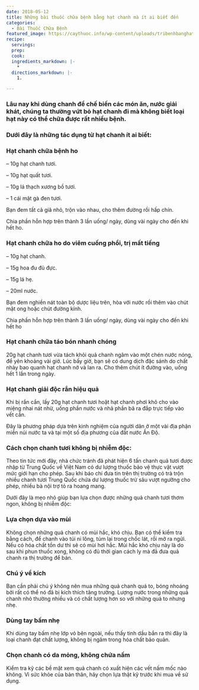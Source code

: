 ```yaml
---
date: 2018-05-12
title: Những bài thuốc chữa bệnh bằng hạt chanh mà ít ai biết đến
categories:
  - Bài Thuốc Chữa Bệnh
featured_image: https://caythuoc.info/wp-content/uploads/tribenhbanghatchanh.jpg
recipe:
  servings:  
  prep:  
  cook:  
  ingredients_markdown: |-
    * 
  directions_markdown: |-
    1. 

---
```

<h3>Lâu nay khi dùng chanh để chế biến các món ăn, nước giải khát, chúng ta thường vứt bỏ hạt chanh đi mà không biết loại hạt này có thể chữa được rất nhiều bệnh.</h3>


<h3>Dưới đây là những tác dụng từ hạt chanh ít ai biết:</h3>

<h3>Hạt chanh chữa bệnh ho</h3>
– 10g hạt chanh tươi.

– 10g hạt quất tươi.

– 10g lá thạch xương bồ tươi.

– 1 cái mật gà đen tươi.

Bạn đem tất cả giã nhỏ, trộn vào nhau, cho thêm đường rồi hấp chín.

Chia phần hỗn hợp trên thành 3 lần uống/ ngày, dùng vài ngày cho đến khi hết ho.

<h3>Hạt chanh chữa ho do viêm cuống phổi, trị mất tiếng</h3>
– 10g hạt chanh.

– 15g hoa đu đủ đực.

– 15g lá hẹ.

– 20ml nước.

Bạn đem nghiền nát toàn bộ dược liệu trên, hòa với nước rồi thêm vào chút mật ong hoặc chút đường kính.

Chia phần hỗn hợp trên thành 3 lần uống/ ngày, dùng vài ngày cho đến khi hết ho

<h3>Hạt chanh chữa táo bón nhanh chóng</h3>
20g hạt chanh tươi vừa tách khỏi quả chanh ngâm vào một chén nước nóng, để yên khoảng vài giờ. Lúc bấy giờ, bạn sẽ có dung dịch đặc sánh do chất nhày bao quanh hạt chanh nở và lan ra. Cho thêm chút ít đường vào, uống hết 1 lần trong ngày.

<h3>Hạt chanh giải độc rắn hiệu quả</h3>
Khi bị rắn cắn, lấy 20g hạt chanh tươi hoặt hạt chanh phơi khô cho vào miệng nhai nát nhừ, uống phần nước và nhả phần bã ra đắp trực tiếp vào vết cắn.

Đây là phương pháp dựa trên kinh nghiệm của người dân ở một vài địa phận miền núi nước ta và tại một số địa phương của đất nước Ấn Độ.

<h3>Cách chọn chanh tươi không bị nhiễm độc:</h3>
Theo tin tức mới đây, nhà chức tránh đã phát hiện 6 tấn chanh quả tươi được nhập từ Trung Quốc về Việt Nam có dư lượng thuốc bảo vệ thực vật vượt mức giới hạn cho phép. Sau khi báo chí đưa tin trên thị trường có trà trộn nhiều chanh tươi Trung Quốc chứa dư lượng thuốc trừ sâu vượt ngưỡng cho phép, nhiều bà nội trợ tỏ ra hoang mang.

Dưới đây là mẹo nhỏ giúp bạn lựa chọn được những quả chanh tươi thơm ngon, không bị nhiễm độc:

<h3>Lựa chọn dựa vào mùi </h3>

Không chọn những quả chanh có mùi hắc, khó chịu. Bạn có thể kiểm tra bằng cách, để chanh vào túi ni lông, túm lại trong chốc lát, rồi mở ra ngửi. Nếu có hóa chất tồn dư thì sẽ có mùi hơi hắc. Mùi hắc khó chịu này là do sau khi phun thuốc xong, không có đủ thời gian cách ly mà đã đưa quả chanh ra thị trường để bán.

<h3>Chú ý về kích </h3>

Bạn cần phải chú ý không nên mua những quả chanh quá to, bóng nhoáng bởi rất có thể nó đã bị kích thích tăng trưởng. Lượng nước trong những quả chanh nhỏ thường nhiều và có chất lượng hơn so với những quả to nhưng nhẹ.

<h3>Dùng tay bấm nhẹ</h3>

Khi dùng tay bấm nhẹ lớp vỏ bên ngoài, nếu thấy tinh dầu bắn ra thì đây là loại chanh đạt chất lượng, không bị ngâm trong hóa chất bảo quản.

<h3>Chọn chanh có da mỏng, không chứa nấm</h3>

Kiểm tra kỹ các bề mặt xem quả chanh có xuất hiện các vết nấm mốc nào không. Vì sức khỏe của bản thân, hãy chọn lựa thật kỹ trước khi mua về sử dụng.
